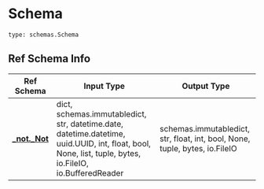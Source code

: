 # Schema
```
type: schemas.Schema
```

## Ref Schema Info
Ref Schema | Input Type | Output Type
---------- | ---------- | -----------
[**_not._Not**](../../../../../../../../../components/schema/_not.md) | dict, schemas.immutabledict, str, datetime.date, datetime.datetime, uuid.UUID, int, float, bool, None, list, tuple, bytes, io.FileIO, io.BufferedReader | schemas.immutabledict, str, float, int, bool, None, tuple, bytes, io.FileIO
